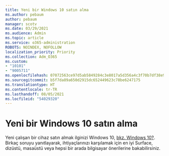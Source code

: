 ```yaml
---
title: Yeni bir Windows 10 satın alma
ms.author: pebaum
author: pebaum
manager: scotv
ms.date: 03/29/2021
ms.audience: Admin
ms.topic: article
ms.service: o365-administration
ROBOTS: NOINDEX, NOFOLLOW
localization_priority: Priority
ms.collection: Adm_O365
ms.custom:
- "10101"
- "9005711"
ms.openlocfilehash: 07072563ce97d5ab5849284c3e8017a5d356a4c3f70b7df38e94d2e9a33e056e
ms.sourcegitcommit: b5f7da89a650d2915dc652449623c78be6247175
ms.translationtype: HT
ms.contentlocale: tr-TR
ms.lasthandoff: 08/05/2021
ms.locfileid: "54029320"
---
```

# <a name="how-to-buy-a-new-windows-10-device"></a>Yeni bir Windows 10 satın alma

Yeni çalışan bir cihaz satın almak ilginizi Windows 10, [bkz. Windows 10?](https://www.microsoft.com/windows/get-windows-10). Birkaç soruyu yanıtlayarak, ihtiyaçlarınızı karşılamak için en iyi Surface, dizüstü, masaüstü veya hepsi bir arada bilgisayar önerilerine bakabilirsiniz.